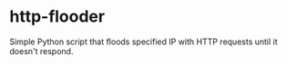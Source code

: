 # http-flooder
Simple Python script that floods specified IP with HTTP requests until it doesn't respond.
